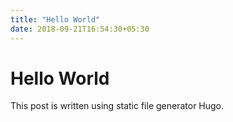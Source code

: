 ```yaml
---
title: "Hello World"
date: 2018-09-21T16:54:30+05:30
---
```


Hello World
===========

This post is written using static file generator Hugo.